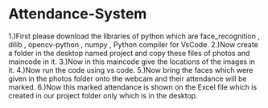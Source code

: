 # Attendance-System
1.)First please download the libraries of python which are face_recognition , dilib , opencv-python , numpy , Python compiler for VsCode.
2.)Now create a folder in the desktop named project and copy these files of photos and maincode in it.
3.)Now in this maincode give the locations of the images in it.
4.)Now run the code using vs code.
5.)Now bring the faces which were given in the photos folder onto the webcam and their attendance will be marked.
6.)Now this marked attendance is shown on the Excel file which is created in our project folder only which is in the desktop.
